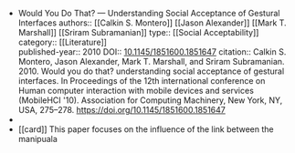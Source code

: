 - Would You Do That? — Understanding Social Acceptance of Gestural Interfaces
  authors:: [[Calkin S. Montero]] [[Jason Alexander]] [[Mark T. Marshall]] [[Sriram Subramanian]]
  type::  [[Social Acceptability]]
  category:: [[Literature]]  
  published-year:: 2010
  DOI:: [10.1145/1851600.1851647](https://doi.org/10.1145/1851600.1851647) 
  citation:: Calkin S. Montero, Jason Alexander, Mark T. Marshall, and Sriram Subramanian. 2010. Would you do that? understanding social acceptance of gestural interfaces. In Proceedings of the 12th international conference on Human computer interaction with mobile devices and services (MobileHCI '10). Association for Computing Machinery, New York, NY, USA, 275–278. https://doi.org/10.1145/1851600.1851647
-
- [[card]] This paper focuses on the influence of the link between the manipuala